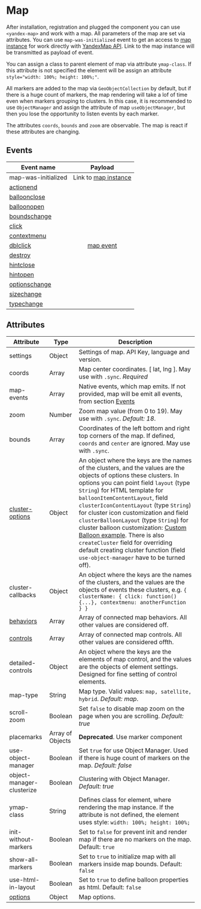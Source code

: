 # Map
After installation, registration and plugged the component you can use `<yandex-map>` and work with a map. All parameters of the map are set via attributes. You can use `map-was-initialized` event to get an access to [map instance](https://tech.yandex.ru/maps/doc/jsapi/2.1/ref/reference/Map-docpage/) for work directly with [YandexMap API](https://tech.yandex.ru/maps/doc/jsapi/2.1/quick-start/index-docpage/). Link to the map instance will be transmitted as payload of event.<br>

You can assign a class to parent element of map via attribute `ymap-class`. If this attribute is not specified the element will be assign an attribute `style="width: 100%; height: 100%;"`.<br>

All markers are added to the map via `GeoObjectCollection` by default, but if there is a huge count of markers, the map rendering will take a lof of time even when markers grouping to clusters. In this case, it is recommended to use `ObjectManager` and assign the attribute of map `useObjectManager`, but then you lose the opportunity to listen events by each marker.<br>

The attributes `coords`, `bounds` and `zoom` are observable. The map is react if these attributes are changing.

## Events

<table>
  <thead>
    <tr>
      <th>Event name</th>
      <th>Payload</th>
    </tr>
  </thead>
  <tbody>
    <tr>
      <td>map-was-initialized</td>
      <td>Link to <a href="https://tech.yandex.ru/maps/doc/jsapi/2.1/ref/reference/Map-docpage/">map instance</a></td>
    </tr>
    <tr>
      <td><a href="https://tech.yandex.ru/maps/jsapi/doc/2.1/ref/reference/Map-docpage/#Map__events-summary">actionend</a></td>
      <td rowspan="13" style="text-align: center;">
        <a href="https://tech.yandex.ru/maps/doc/jsapi/2.1/dg/concepts/events-docpage/">map event</a>
      </td>
    </tr>
    <tr>
      <td><a href="https://tech.yandex.ru/maps/jsapi/doc/2.1/ref/reference/Map-docpage/#Map__events-summary">balloonclose</a></td>
    </tr>
    <tr>
      <td><a href="https://tech.yandex.ru/maps/jsapi/doc/2.1/ref/reference/Map-docpage/#Map__events-summary">balloonopen</a></td>
    </tr>
    <tr>
      <td><a href="https://tech.yandex.ru/maps/jsapi/doc/2.1/ref/reference/Map-docpage/#Map__events-summary">boundschange</a></td>
    </tr>
    <tr>
      <td><a href="https://tech.yandex.ru/maps/jsapi/doc/2.1/ref/reference/Map-docpage/#Map__events-summary">click</a></td>
    </tr>
    <tr>
      <td><a href="https://tech.yandex.ru/maps/jsapi/doc/2.1/ref/reference/Map-docpage/#Map__events-summary">contextmenu</a></td>
    </tr>
    <tr>
      <td><a href="https://tech.yandex.ru/maps/jsapi/doc/2.1/ref/reference/Map-docpage/#Map__events-summary">dblclick</a></td>
    </tr>
    <tr>
      <td><a href="https://tech.yandex.ru/maps/jsapi/doc/2.1/ref/reference/Map-docpage/#Map__events-summary">destroy</a></td>
    </tr>
    <tr>
      <td><a href="https://tech.yandex.ru/maps/jsapi/doc/2.1/ref/reference/Map-docpage/#Map__events-summary">hintclose</a></td>
    </tr>
    <tr>
      <td><a href="https://tech.yandex.ru/maps/jsapi/doc/2.1/ref/reference/Map-docpage/#Map__events-summary">hintopen</a></td>
    </tr>
    <tr>
      <td><a href="https://tech.yandex.ru/maps/jsapi/doc/2.1/ref/reference/Map-docpage/#Map__events-summary">optionschange</a></td>
    </tr>
    <tr>
      <td><a href="https://tech.yandex.ru/maps/jsapi/doc/2.1/ref/reference/Map-docpage/#Map__events-summary">sizechange</a></td>
    </tr>
    <tr>
      <td><a href="https://tech.yandex.ru/maps/jsapi/doc/2.1/ref/reference/Map-docpage/#Map__events-summary">typechange</a></td>
    </tr>
  </tbody>
</table>

## Attributes

| Attribute | Type | Description |
| ----- | ----- | ----- |
| settings | Object | Settings of map. API Key, language and version. |
| coords | Array | Map center coordinates. [ lat, lng ]. May use with `.sync`. *Required* |
| map-events | Array | Native events, which map emits. If not provided, map will be emit all events, from section [Events](#events) | All |
| zoom | Number | Zoom map value (from 0 to 19). May use with `.sync`. *Default: 18*. |
| bounds | Array | Coordinates of the left bottom and right top corners of the map. If defined, `coords` and `center` are ignored. May use with `.sync`. |
| [cluster-options](https://tech.yandex.ru/maps/doc/jsapi/2.1/ref/reference/ClusterPlacemark-docpage/#param-options) | Object | An object where the keys are the names of the clusters, and the values are the objects of options these clusters. In options you can point field `layout` (type `String`) for HTML template for `balloonItemContentLayout`, field `clusterIconContentLayout` (type `String`) for cluster icon customization and field `clusterBalloonLayout` (type `String`) for cluster balloon customization: [Custom Balloon example](https://tech.yandex.ru/maps/jsbox/2.1/cluster_custom_balloon_content_layout). There is also `createCluster` field for overriding default creating cluster function (field `use-object-manager` have to be turned off).|
| cluster-callbacks | Object | An object where the keys are the names of the clusters, and the values are the objects of events these clusters, e.g. `{ clusterName: { click: function() {...}, contextmenu: anotherFunction } }` |
| [behaviors](https://tech.yandex.ru/maps/doc/jsapi/2.1/ref/reference/map.behavior.Manager-docpage/#param-behaviors) | Array | Array of connected map behaviors. All other values are considered off.|
| [controls](https://tech.yandex.ru/maps/doc/jsapi/2.1/ref/reference/control.Manager-docpage/#add-param-control) | Array | Array of connected map controls. All other values are considered offth.|
| detailed-controls | Object | An object where the keys are the elements of map control, and the values are the objects of element settings. Designed for fine setting of control elements. |
| map-type | String | Map type. Valid values: `map, satellite, hybrid`. *Default: map*. |
| scroll-zoom | Boolean | Set `false` to disable map zoom on the page when you are scrolling. *Default: true* |
| placemarks  | Array of Objects | **Deprecated**. Use marker component |
| use-object-manager  | Boolean | Set `true` for use Object Manager. Used if there is huge count of markers on the map. *Default: false* |
| object-manager-clusterize  | Boolean | Clustering with Object Manager. *Default: true* |
| ymap-class  | String | Defines class for element, where rendering the map instance. If the attribute is not defined, the element uses style: `width: 100%; height: 100%;` |
| init-without-markers  | Boolean | Set to `false` for prevent init and render map if there are no markers on the map. Default: `true` |
| show-all-markers  | Boolean | Set to `true` to initialize map with all markers inside map bounds. Default: `false` |
| use-html-in-layout  | Boolean | Set to `true` to define balloon properties as html. Default: `false` |
| [options](https://tech.yandex.ru/maps/doc/jsapi/2.1/ref/reference/Map-docpage/#Map__param-options) | Object | Map options. |

